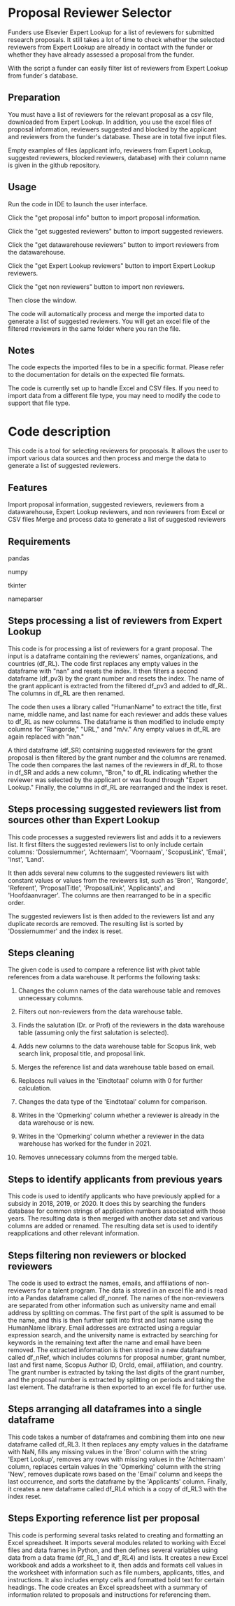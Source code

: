 # Proposal Reviewer Selector
Funders use Elsevier Expert Lookup for a list of reviewers for submitted research proposals. It still takes a lot of time to check whether the selected reviewers from Expert Lookup are already in contact with the funder or whether they have already assessed a proposal from the funder.

With the script a funder can easily filter list of reviewers from Expert Lookup from funder´s database.

## Preparation 

You must have a list of reviewers for the relevant proposal as a csv file, downloaded from Expert Lookup. In addition, you use the excel files of proposal information, reviewers suggested and blocked by the applicant and reviewers from the funder's database. These are in total five input files.

Empty examples of files (applicant info, reviewers from Expert Lookup, suggested reviewers, blocked reviewers, database) with their column name is given in the github repository.



## Usage

Run the code in IDE to launch the user interface.

Click the "get proposal info" button to import proposal information.

Click the "get suggested reviewers" button to import suggested reviewers.

Click the "get datawarehouse reviewers" button to import reviewers from the datawarehouse.

Click the "get Expert Lookup reviewers" button to import Expert Lookup reviewers.

Click the "get non reviewers" button to import non reviewers.

Then close the window.

The code will automatically process and merge the imported data to generate a list of suggested reviewers. You will get an excel file of the filtered rreviewers in the same folder where you ran the file.

## Notes

The code expects the imported files to be in a specific format. Please refer to the documentation for details on the expected file formats.

The code is currently set up to handle Excel and CSV files. If you need to import data from a different file type, you may need to modify the code to support that file type.

# Code description

This code is a tool for selecting reviewers for proposals. It allows the user to import various data sources and then process and merge the data to generate a list of suggested reviewers.

## Features
Import proposal information, suggested reviewers, reviewers from a datawarehouse, Expert Lookup reviewers, and non reviewers from Excel or CSV files
Merge and process data to generate a list of suggested reviewers

## Requirements

pandas

numpy

tkinter

nameparser

## Steps processing a list of reviewers from Expert Lookup

This code is for processing a list of reviewers for a grant proposal. The input is a dataframe containing the reviewers' names, organizations, and countries (df_RL). The code first replaces any empty values in the dataframe with "nan" and resets the index. It then filters a second dataframe (df_pv3) by the grant number and resets the index. The name of the grant applicant is extracted from the filtered df_pv3 and added to df_RL. The columns in df_RL are then renamed.

The code then uses a library called "HumanName" to extract the title, first name, middle name, and last name for each reviewer and adds these values to df_RL as new columns. The dataframe is then modified to include empty columns for "Rangorde," "URL," and "m/v." Any empty values in df_RL are again replaced with "nan."

A third dataframe (df_SR) containing suggested reviewers for the grant proposal is then filtered by the grant number and the columns are renamed. The code then compares the last names of the reviewers in df_RL to those in df_SR and adds a new column, "Bron," to df_RL indicating whether the reviewer was selected by the applicant or was found through "Expert Lookup." Finally, the columns in df_RL are rearranged and the index is reset.

## Steps processing suggested reviewers list from sources other than Expert Lookup
This code processes a suggested reviewers list and adds it to a reviewers list. It first filters the suggested reviewers list to only include certain columns: 'Dossiernummer', 'Achternaam', 'Voornaam', 'ScopusLink', 'Email', 'Inst', 'Land'.

It then adds several new columns to the suggested reviewers list with constant values or values from the reviewers list, such as 'Bron', 'Rangorde', 'Referent', 'ProposalTitle', 'ProposalLink', 'Applicants', and 'Hoofdaanvrager'. The columns are then rearranged to be in a specific order.

The suggested reviewers list is then added to the reviewers list and any duplicate records are removed. The resulting list is sorted by 'Dossiernummer' and the index is reset.

## Steps cleaning 
The given code is used to compare a reference list with pivot table references from a data warehouse. It performs the following tasks:

1. Changes the column names of the data warehouse table and removes unnecessary columns.

2. Filters out non-reviewers from the data warehouse table.

3. Finds the salutation (Dr. or Prof) of the reviewers in the data warehouse table (assuming only the first salutation is selected).

4. Adds new columns to the data warehouse table for Scopus link, web search link, proposal title, and proposal link.

5. Merges the reference list and data warehouse table based on email.

6. Replaces null values in the 'Eindtotaal' column with 0 for further calculation.

7. Changes the data type of the 'Eindtotaal' column for comparison.

8. Writes in the 'Opmerking' column whether a reviewer is already in the data warehouse or is new.

9. Writes in the 'Opmerking' column whether a reviewer in the data warehouse has worked for the funder in 2021.

10. Removes unnecessary columns from the merged table.

## Steps to identify applicants from previous years

This code is used to identify applicants who have previously applied for a subsidy in 2018, 2019, or 2020. It does this by searching the funders database for common strings of application numbers associated with those years. The resulting data is then merged with another data set and various columns are added or renamed. The resulting data set is used to identify reapplications and other relevant information.

## Steps filtering non reviewers or blocked reviewers
The code is used to extract the names, emails, and affiliations of non-reviewers for a talent program. The data is stored in an excel file and is read into a Pandas dataframe called df_nonref. The names of the non-reviewers are separated from other information such as university name and email address by splitting on commas. The first part of the split is assumed to be the name, and this is then further split into first and last name using the HumanName library. Email addresses are extracted using a regular expression search, and the university name is extracted by searching for keywords in the remaining text after the name and email have been removed. The extracted information is then stored in a new dataframe called df_nRef, which includes columns for proposal number, grant number, last and first name, Scopus Author ID, OrcId, email, affiliation, and country. The grant number is extracted by taking the last digits of the grant number, and the proposal number is extracted by splitting on periods and taking the last element. The dataframe is then exported to an excel file for further use.

## Steps arranging all dataframes into a single dataframe

This code takes a number of dataframes and combining them into one new dataframe called df_RL3. It then replaces any empty values in the dataframe with NaN, fills any missing values in the 'Bron' column with the string 'Expert Lookup', removes any rows with missing values in the 'Achternaam' column, replaces certain values in the 'Opmerking' column with the string 'New', removes duplicate rows based on the 'Email' column and keeps the last occurrence, and sorts the dataframe by the 'Applicants' column. Finally, it creates a new dataframe called df_RL4 which is a copy of df_RL3 with the index reset.

## Steps Exporting reference list per proposal
This code is performing several tasks related to creating and formatting an Excel spreadsheet. It imports several modules related to working with Excel files and data frames in Python, and then defines several variables using data from a data frame (df_RL_1 and df_RL4) and lists. It creates a new Excel workbook and adds a worksheet to it, then adds and formats cell values in the worksheet with information such as file numbers, applicants, titles, and instructions. It also includes empty cells and formatted bold text for certain headings. The code creates an Excel spreadsheet with a summary of information related to proposals and instructions for referencing them.
